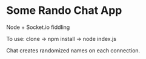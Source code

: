 # Some Rando Chat App
Node + Socket.io fiddling

To use: clone -> npm install -> node index.js

Chat creates randomized names on each connection. 
